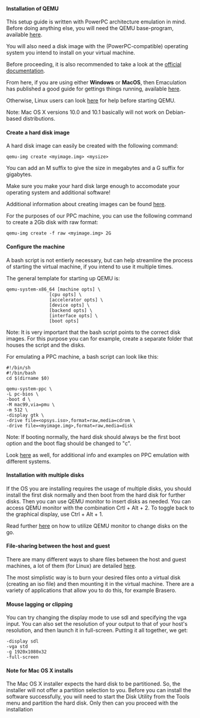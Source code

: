 #### Installation of QEMU
This setup guide is written with PowerPC architecture emulation in mind. 
Before doing anything else, you will need the QEMU base-program, available [here](https://www.qemu.org/download/#source). 

You will also need a disk image with the (PowerPC-compatible) operating system you intend to install on your virtual machine.

Before proceeding, it is also recommended to take a look at the [official documentation](https://www.qemu.org/docs/master/system/introduction.html).

From here, if you are using either **Windows** or **MacOS**, then Emaculation has published a good guide for gettings things running, available [here](https://www.emaculation.com/doku.php/qemu).

Otherwise, Linux users can look [here](https://wiki.qemu.org/Hosts/Linux) for help before starting QEMU. 

Note: Mac OS X versions 10.0 and 10.1 basically will not work on Debian-based distributions.

#### Create a hard disk image
A hard disk image can easily be created with the following command:
```
qemu-img create <myimage.img> <mysize>
```
You can add an M suffix to give the size in megabytes and a G suffix for gigabytes.

Make sure you make your hard disk large enough to accomodate your operating system and additional software!

Additional information about creating images can be found [here](https://www.qemu.org/docs/master/system/images.html).

For the purposes of our PPC machine, you can use the following command to create a 2Gb disk with raw format:

```
qemu-img create -f raw <myimage.img> 2G 
```

#### Configure the machine
A bash script is not entierly necessary, but can help streamline the process of starting the virtual machine, if you intend to use it multiple times. 

The general template for starting up QEMU is:
```
qemu-system-x86_64 [machine opts] \
                [cpu opts] \
                [accelerator opts] \
                [device opts] \
                [backend opts] \
                [interface opts] \
                [boot opts]
```
Note: It is very important that the bash script points to the correct disk images. For this purpose you can for example, create a separate folder that houses the script and the disks.

For emulating a PPC machine, a bash script can look like this:

```
#!/bin/sh
#!/bin/bash
cd $(dirname $0)

qemu-system-ppc \
-L pc-bios \
-boot d \
-M mac99,via=pmu \
-m 512 \
-display gtk \
-drive file=<opsys.iso>,format=raw,media=cdrom \
-drive file=<myimage.img>,format=raw,media=disk
```

Note: If booting normally, the hard disk should always be the first boot option and the boot flag should be changed to "c".

Look [here](https://wiki.qemu.org/Documentation/Platforms/PowerPC) as well, for additional info and examples on PPC emulation with different systems.

#### Installation with multiple disks
If the OS you are installing requires the usage of multiple disks, you should install the first disk normally and then boot from the hard disk for further disks. Then you can use QEMU monitor to insert disks as needed. You can access QEMU monitor with the combination Crtl + Alt + 2. To toggle back to the graphical display, use Ctrl + Alt + 1. 

Read further [here](https://www.linux-kvm.org/page/Change_cdrom) on how to utilize QEMU monitor to change disks on the go. 

#### File-sharing between the host and guest
There are many different ways to share files between the host and guest machines, a lot of them (for Linux) are detailed [here](https://wiki.archlinux.org/title/QEMU#Sharing_data_between_host_and_guest). 

The most simplistic way is to burn your desired files onto a virtual disk (creating an iso file) and then mounting it in the virtual machine. There are a variety of applications that allow you to do this, for example Brasero.

#### Mouse lagging or clipping
You can try changing the display mode to use sdl and specifying the vga input. You can also set the resolution of your output to that of your host's resolution, and then launch it in full-screen. Putting it all together, we get:
```
-display sdl
-vga std
-g 1920x1080x32
-full-screen
```
#### Note for Mac OS X installs
The Mac OS X installer expects the hard disk to be partitioned. So, the installer will not
offer a partition selection to you. Before you can install the software successfully, you will need to start the Disk Utility from the Tools menu and partition the hard disk. Only then can you  proceed with the installation